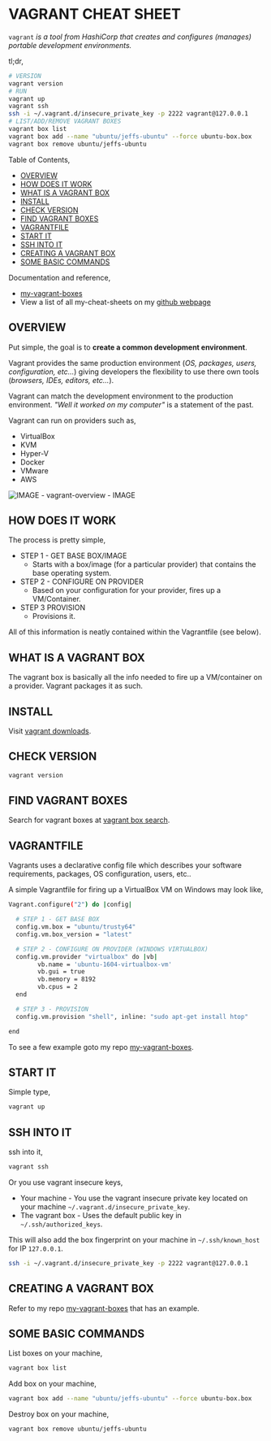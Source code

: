 # VAGRANT CHEAT SHEET

`vagrant` _is a tool from HashiCorp that creates and configures (manages)
portable development environments._

tl;dr,

```bash
# VERSION
vagrant version
# RUN
vagrant up
vagrant ssh
ssh -i ~/.vagrant.d/insecure_private_key -p 2222 vagrant@127.0.0.1
# LIST/ADD/REMOVE VAGRANT BOXES
vagrant box list
vagrant box add --name "ubuntu/jeffs-ubuntu" --force ubuntu-box.box
vagrant box remove ubuntu/jeffs-ubuntu
```

Table of Contents,

* [OVERVIEW](https://github.com/JeffDeCola/my-cheat-sheets/tree/master/software/development/development-environments/vagrant-cheat-sheet#overview)
* [HOW DOES IT WORK](https://github.com/JeffDeCola/my-cheat-sheets/tree/master/software/development/development-environments/vagrant-cheat-sheet#how-does-it-work)
* [WHAT IS A VAGRANT BOX](https://github.com/JeffDeCola/my-cheat-sheets/tree/master/software/development/development-environments/vagrant-cheat-sheet#what-is-a-vagrant-box)
* [INSTALL](https://github.com/JeffDeCola/my-cheat-sheets/tree/master/software/development/development-environments/vagrant-cheat-sheet#install)
* [CHECK VERSION](https://github.com/JeffDeCola/my-cheat-sheets/tree/master/software/development/development-environments/vagrant-cheat-sheet#check-version)
* [FIND VAGRANT BOXES](https://github.com/JeffDeCola/my-cheat-sheets/tree/master/software/development/development-environments/vagrant-cheat-sheet#find-vagrant-boxes)
* [VAGRANTFILE](https://github.com/JeffDeCola/my-cheat-sheets/tree/master/software/development/development-environments/vagrant-cheat-sheet#vagrantfile)
* [START IT](https://github.com/JeffDeCola/my-cheat-sheets/tree/master/software/development/development-environments/vagrant-cheat-sheet#start-it)
* [SSH INTO IT](https://github.com/JeffDeCola/my-cheat-sheets/tree/master/software/development/development-environments/vagrant-cheat-sheet#ssh-into-it)
* [CREATING A VAGRANT BOX](https://github.com/JeffDeCola/my-cheat-sheets/tree/master/software/development/development-environments/vagrant-cheat-sheet#creating-a-vagrant-box)
* [SOME BASIC COMMANDS](https://github.com/JeffDeCola/my-cheat-sheets/tree/master/software/development/development-environments/vagrant-cheat-sheet#some-basic-commands)

Documentation and reference,

* [my-vagrant-boxes](https://github.com/JeffDeCola/my-vagrant-boxes)
* View a list of all my-cheat-sheets on my
  [github webpage](https://jeffdecola.github.io/my-cheat-sheets/)

## OVERVIEW

Put simple, the goal is to **create a common development environment**.

Vagrant provides the same production environment (_OS,
packages, users, configuration, etc..._) giving developers the
flexibility to use there own tools (_browsers, IDEs, editors, etc..._).

Vagrant can match the development environment to the
production environment. _"Well it worked on my computer"_
is a statement of the past.

Vagrant can run on providers such as,

* VirtualBox
* KVM
* Hyper-V
* Docker
* VMware
* AWS

![IMAGE - vagrant-overview - IMAGE](../../../../docs/pics/vagrant-overview.jpg)

## HOW DOES IT WORK

The process is pretty simple,

* STEP 1 - GET BASE BOX/IMAGE
  * Starts with a box/image (for a particular provider) that contains the
    base operating system.
* STEP 2 - CONFIGURE ON PROVIDER
  * Based on your configuration for your provider, fires up a VM/Container.
* STEP 3 PROVISION
  * Provisions it.

All of this information is neatly contained within the Vagrantfile (see below).

## WHAT IS A VAGRANT BOX

The vagrant box is basically all the info needed to
fire up a VM/container on a provider.  Vagrant packages it as such.

## INSTALL

Visit [vagrant downloads](https://www.vagrantup.com/downloads.html).

## CHECK VERSION

```bash
vagrant version
```

## FIND VAGRANT BOXES

Search for vagrant boxes at
[vagrant box search](https://app.vagrantup.com/boxes/search).

## VAGRANTFILE

Vagrants uses a declarative config file which describes your
software requirements, packages, OS configuration, users, etc..

A simple Vagrantfile for firing up a VirtualBox VM on Windows may look like,

```bash
Vagrant.configure("2") do |config|

  # STEP 1 - GET BASE BOX
  config.vm.box = "ubuntu/trusty64"
  config.vm.box_version = "latest"

  # STEP 2 - CONFIGURE ON PROVIDER (WINDOWS VIRTUALBOX)
  config.vm.provider "virtualbox" do |vb|
        vb.name = 'ubuntu-1604-virtualbox-vm'
        vb.gui = true
        vb.memory = 8192
        vb.cpus = 2
  end

  # STEP 3 - PROVISION
  config.vm.provision "shell", inline: "sudo apt-get install htop"

end
```

To see a few example goto my repo
[my-vagrant-boxes](https://github.com/JeffDeCola/my-vagrant-boxes).

## START IT

Simple type,

```bash
vagrant up
```

## SSH INTO IT

ssh into it,

```bash
vagrant ssh
```

Or you use vagrant insecure keys,

* Your machine - You use the vagrant insecure private key
  located on your machine  `~/.vagrant.d/insecure_private_key`.
* The vagrant box - Uses the default public key in `~/.ssh/authorized_keys`.

This will also add the box fingerprint on your machine in
`~/.ssh/known_host` for IP `127.0.0.1`.

```bash
ssh -i ~/.vagrant.d/insecure_private_key -p 2222 vagrant@127.0.0.1
```

## CREATING A VAGRANT BOX

Refer to my repo [my-vagrant-boxes](https://github.com/JeffDeCola/my-vagrant-boxes)
that has an example.

## SOME BASIC COMMANDS

List boxes on your machine,

```bash
vagrant box list
```

Add box on your machine,

```bash
vagrant box add --name "ubuntu/jeffs-ubuntu" --force ubuntu-box.box
```

Destroy box on your machine,

```bash
vagrant box remove ubuntu/jeffs-ubuntu
```
